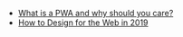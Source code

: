 - [What is a PWA and why should you care?](https://blog.bitsrc.io/what-is-a-pwa-and-why-should-you-care-388afb6c0bad)
- [How to Design for the Web in 2019](https://medium.com/commitlog/how-to-design-for-the-web-in-2019-a0be4d6702e2)